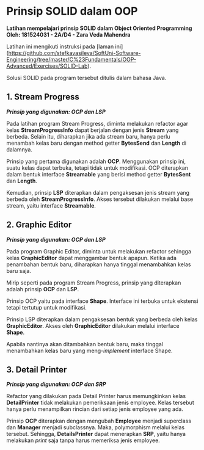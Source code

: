 # Prinsip SOLID dalam OOP

**Latihan mempelajari prinsip SOLID dalam Object Oriented Programming
Oleh: 181524031 - 2A/D4 - Zara Veda Mahendra**

Latihan ini mengikuti instruksi pada [laman ini] (https://github.com/stefkavasileva/SoftUni-Software-Engineering/tree/master/C%23Fundamentals/OOP-Advanced/Exercises/SOLID-Lab).

Solusi SOLID pada program tersebut ditulis dalam bahasa Java.

## 1. Stream Progress
**_Prinsip yang digunakan: OCP dan LSP_**

Pada latihan program Stream Progress, diminta melakukan refactor agar kelas **StreamProgressInfo** dapat berjalan dengan jenis **Stream** yang berbeda. Selain itu, diharapkan jika ada stream baru, hanya perlu menambah kelas baru dengan method getter **BytesSend** dan **Length** di dalamnya.

Prinsip yang pertama digunakan adalah **OCP**. Menggunakan prinsip ini, suatu kelas dapat terbuka, tetapi tidak untuk modifikasi. OCP diterapkan dalam bentuk interface **Streamable** yang berisi method getter **BytesSent** dan **Length**.

Kemudian, prinsip **LSP** diterapkan dalam pengaksesan jenis stream yang berbeda oleh **StreamProgressInfo**. Akses tersebut dilakukan melalui base stream, yaitu interface **Streamable**.

## 2. Graphic Editor
**_Prinsip yang digunakan: OCP dan LSP_**

Pada program Graphic Editor, diminta untuk melakukan refactor sehingga kelas **GraphicEditor** dapat menggambar bentuk apapun. Ketika ada penambahan bentuk baru, diharapkan hanya tinggal menambahkan kelas baru saja.

Mirip seperti pada program Stream Progress, prinsip yang diterapkan adalah prinsip **OCP** dan **LSP**. 

Prinsip OCP yaitu pada interface **Shape**. Interface ini terbuka untuk ekstensi tetapi tertutup untuk modifikasi.

Prinsip LSP diterapkan dalam pengaksesan bentuk yang berbeda oleh kelas **GraphicEditor**. Akses oleh **GraphicEditor** dilakukan melalui interface **Shape**.

Apabila nantinya akan ditambahkan bentuk baru, maka tinggal menambahkan kelas baru yang meng-_implement_ interface Shape.

## 3. Detail Printer
**_Prinsip yang digunakan: OCP dan SRP_**

Refactor yang dilakukan pada Detail Printer harus memungkinkan kelas **DetailPrinter** tidak melakukan pemeriksaan jenis employee. Kelas tersebut hanya perlu menampilkan rincian dari setiap jenis employee yang ada.

Prinsip **OCP** diterapkan dengan mengubah **Employee** menjadi superclass dan **Manager** menjadi subclassnya. Maka, polymorphism melalui kelas tersebut. Sehingga, **DetailsPrinter** dapat menerapkan **SRP**, yaitu hanya melakukan _print_ saja tanpa harus memeriksa jenis employee.

